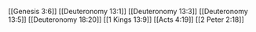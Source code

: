 [[Genesis 3:6]]
[[Deuteronomy 13:1]]
[[Deuteronomy 13:3]]
[[Deuteronomy 13:5]]
[[Deuteronomy 18:20]]
[[1 Kings 13:9]]
[[Acts 4:19]]
[[2 Peter 2:18]]
